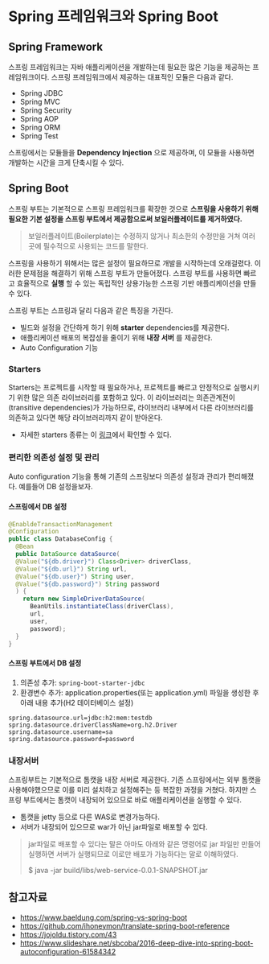 # Spring 프레임워크와 Spring Boot
## Spring Framework
스프링 프레임워크는 자바 애플리케이션을 개발하는데 필요한 많은 기능을 제공하는 프레임워크이다. 스프링 프레임워크에서 제공하는 대표적인 모듈은 다음과 같다.
- Spring JDBC
- Spring MVC
- Spring Security
- Spring AOP
- Spring ORM
- Spring Test

스프링에서는 모듈들을 **Dependency Injection** 으로 제공하며, 이 모듈을 사용하면 개발하는 시간을 크게 단축시킬 수 있다.


## Spring Boot
스프링 부트는 기본적으로 스프링 프레임워크를 확장한 것으로 **스프링을 사용하기 위해 필요한 기본 설정을 스프링 부트에서 제공함으로써 보일러플레이트를 제거하였다.**

> 보일러플레이트(Boilerplate)는 수정하지 않거나 최소한의 수정만을 거쳐 여러 곳에 필수적으로 사용되는 코드를 말한다.

스프링을 사용하기 위해서는 많은 설정이 필요하므로 개발을 시작하는데 오래걸렸다. 이러한 문제점을 해결하기 위해 스프링 부트가 만들어졌다. 스프링 부트를 사용하면 빠르고 효율적으로 **실행** 할 수 있는 독립적인 상용가능한 스프링 기반 애플리케이션을 만들 수 있다.

스프링 부트는 스프링과 달리 다음과 같은 특징을 가진다.
- 빌드와 설정을 간단하게 하기 위해 **starter** dependencies를 제공한다.
- 애플리케이션 배포의 복잡성을 줄이기 위해 **내장 서버** 를 제공한다.
- Auto Configuration 기능

### Starters
Starters는 프로젝트를 시작할 때 필요하거나, 프로젝트를 빠르고 안정적으로 실행시키기 위한 많은 의존 라이브러리를 포함하고 있다. 이 라이브러리는 의존관계전이(transitive dependencies)가 가능하므로, 라이브러리 내부에서 다른 라이브러리를 의존하고 있다면 해당 라이브러리까지 같이 받아온다.

- 자세한 starters 종류는 이 [링크](https://docs.spring.io/spring-boot/docs/current-SNAPSHOT/reference/htmlsingle/#using-boot-starter)에서 확인할 수 있다.

### 편리한 의존성 설정 및 관리
Auto configuration 기능을 통해 기존의 스프링보다 의존성 설정과 관리가 편리해졌다. 예를들어 DB 설정을보자.

#### 스프링에서 DB 설정

```java
@EnabldeTransactionManagement
@Configuration
public class DatabaseConfig {
  @Bean
  public DataSource dataSource(
  @Value("${db.driver}") Class<Driver> driverClass,
  @Value("${db.url}") String url,
  @Value("${db.user}") String user,
  @Value("${db.password}") String password
  ) {
    return new SimpleDriverDataSource(
      BeanUtils.instantiateClass(driverClass),
      url,
      user,
      password);  
  }
}
```

#### 스프링 부트에서 DB 설정
1. 의존성 추가: `spring-boot-starter-jdbc`
2. 환경변수 추가: application.properties(또는 application.yml) 파일을 생성한 후 아래 내용 추가(H2 데이터베이스 설정)

```
spring.datasource.url=jdbc:h2:mem:testdb
spring.datasource.driverClassName=org.h2.Driver
spring.datasource.username=sa
spring.datasource.password=password
```

### 내장서버
스프링부트는 기본적으로 톰캣을 내장 서버로 제공한다. 기존 스프링에서는 외부 톰캣을 사용해야했으므로 이를 미리 설치하고 설정해주는 등 복잡한 과정을 거쳤다. 하지만 스프링 부트에서는 톰캣이 내장되어 있으므로 바로 애플리케이션을 실행할 수 있다.
- 톰캣을 jetty 등으로 다른 WAS로 변경가능하다.
- 서버가 내장되어 있으므로 war가 아닌 jar파일로 배포할 수 있다.

> jar파일로 배포할 수 있다는 말은 아마도 아래와 같은 명령어로 jar 파일만 만들어 실행하면 서버가
> 실행되므로 이로만 배포가 가능하다는 말로 이해하였다.
>
> $ java -jar build/libs/web-service-0.0.1-SNAPSHOT.jar


## 참고자료
- https://www.baeldung.com/spring-vs-spring-boot
- https://github.com/ihoneymon/translate-spring-boot-reference
- https://jojoldu.tistory.com/43
- https://www.slideshare.net/sbcoba/2016-deep-dive-into-spring-boot-autoconfiguration-61584342
